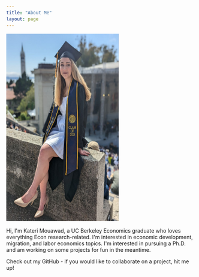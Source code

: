 ```yaml
---
title: "About Me"
layout: page
--- 
```



<img src="\assets\kat.jpg" width="300" height="500">


Hi, I'm Kateri Mouawad, a UC Berkeley Economics graduate who loves everything Econ research-related. I'm interested in economic development, migration, and labor economics topics. I'm interested in pursuing a Ph.D. and am working on some projects for fun in the meantime. 


Check out my GitHub -  if you would like to collaborate on a project, hit me up! 
